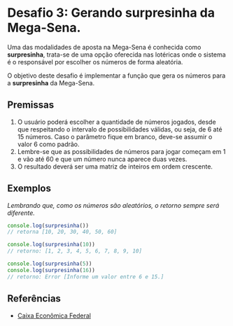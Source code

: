 # Desafio 3: Gerando surpresinha da Mega-Sena.

Uma das modalidades de aposta na Mega-Sena é conhecida como __surpresinha__, trata-se de uma opção oferecida nas lotéricas onde o sistema é o responsável por escolher os números de forma aleatória.

O objetivo deste desafio é implementar a função que gera os números para a __surpresinha__ da Mega-Sena.

## Premissas

1. O usuário poderá escolher a quantidade de números jogados, desde que respeitando o intervalo de possibilidades válidas, ou seja, de 6 até 15 números. Caso o parâmetro fique em branco, deve-se assumir o valor 6 como padrão.
2. Lembre-se que as possibilidades de números para jogar começam em 1 e vão até 60 e que um número nunca aparece duas vezes.
3. O resultado deverá ser uma matriz de inteiros em ordem crescente.

## Exemplos

_Lembrando que, como os números são aleatórios, o retorno sempre será diferente._

``` js
console.log(surpresinha())
// retorna [10, 20, 30, 40, 50, 60]

console.log(surpresinha(10))
// retorno: [1, 2, 3, 4, 5, 6, 7, 8, 9, 10]

console.log(surpresinha(5))
console.log(surpresinha(16))
// retorno: Error [Informe um valor entre 6 e 15.]
```

## Referências

- [Caixa Econômica Federal](http://loterias.caixa.gov.br/wps/portal/loterias/landing/megasena/)
